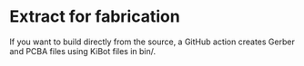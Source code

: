 # Extract for fabrication

If you want to build directly from the source,
  a GitHub action creates Gerber and PCBA files using KiBot files in bin/.

